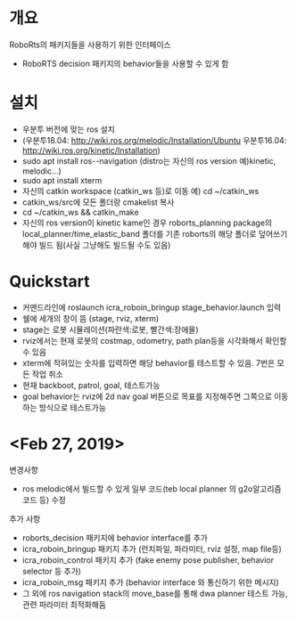 # 개요
RoboRts의 패키지들을 사용하기 위한 인터페이스
- RoboRTS decision 패키지의 behavior들을 사용할 수 있게 함

# 설치
- 우분투 버전에 맞는 ros 설치 
- (우분투18.04: http://wiki.ros.org/melodic/Installation/Ubuntu 우분투16.04: http://wiki.ros.org/kinetic/Installation)
- sudo apt install ros-<distro>-navigation  (distro는 자신의 ros version 예)kinetic, melodic...)
- sudo apt install xterm
- 자신의 catkin workspace (catkin_ws 등)로 이동    예) cd ~/catkin_ws
- catkin_ws/src에 모든 폴더랑 cmakelist 복사
- cd ~/catkin_ws && catkin_make
- 자신의 ros version이 kinetic kame인 경우 roborts_planning package의 local_planner/time_elastic_band 폴더를 기존 roborts의 해당 폴더로 덮어쓰기해야 빌드 됨(사실 그냥해도 빌드될 수도 있음)
  
# Quickstart
- 커맨드라인에 roslaunch icra_roboin_bringup stage_behavior.launch 입력
- 쉘에 세개의 창이 뜸 (stage, rviz, xterm)
- stage는 로봇 시뮬레이션(파란색:로봇, 빨간색:장애물)
- rviz에서는 현재 로봇의 costmap, odometry, path plan등을 시각화해서 확인할 수 있음
- xterm에 적혀있는 숫자를 입력하면 해당 behavior를 테스트할 수 있음. 7번은 모든 작업 취소
- 현재 backboot, patrol, goal, 테스트가능
- goal behavior는 rviz에 2d nav goal 버튼으로 목표를 지정해주면 그쪽으로 이동하는 방식으로 테스트가능



# <Feb 27, 2019>
변경사항
- ros melodic에서 빌드할 수 있게 일부 코드(teb local planner 의 g2o알고리즘 코드 등) 수정

추가 사항
- roborts_decision 패키지에 behavior interface를 추가
- icra_roboin_bringup 패키지 추가 (런치파일, 파라미터, rviz 설정, map file등)
- icra_roboin_control 패키지 추가 (fake enemy pose publisher, behavior selector 등 추가)
- icra_roboin_msg 패키지 추가 (behavior interface 와 통신하기 위한 메시지)
- 그 외에 ros navigation stack의 move_base를 통해 dwa planner 테스트 가능, 관련 파라미터 최적화해둠



